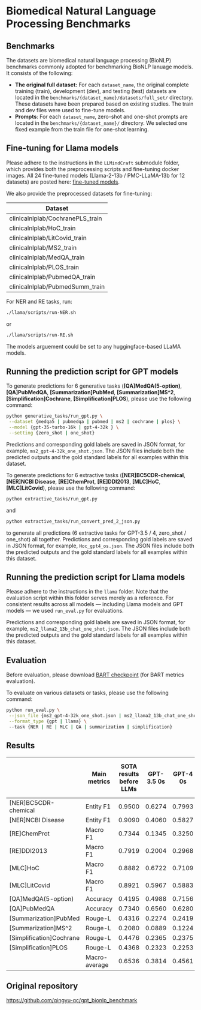 # Biomedical Natural Language Processing Benchmarks


## Benchmarks
The datasets are biomedical natural language processing (BioNLP) benchmarks commonly adopted for benchmarking BioNLP lanuage models. It consists of the following:
- **The original full dataset:** For each `dataset_name`, the original complete training (train), development (dev), and testing (test) datasets are located in the `benchmarks/{dataset_name}/datasets/full_set/` directory. These datasets have been prepared based on existing studies. The train and dev files were used to fine-tune models.
- **Prompts**: For each `dataset_name`, zero-shot and one-shot prompts are located in the `benchmarks/{dataset_name}/` directory. We selected one fixed example from the train file for one-shot learning.

## Fine-tuning for Llama models

Please adhere to the instructions in the `LLMindCraft` submodule folder, which provides both the preprocessing scripts and fine-tuning docker images. All 24 fine-tuned models (Llama-2-13b / PMC-LLaMA-13b for 12 datasets) are posted here: [fine-tuned models](https://huggingface.co/clinicalnlplab).

We also provide the preprocessed datasets for fine-tuning:

| Dataset                                           |
|---------------------------------------------------|
| clinicalnlplab/CochranePLS_train                  |
| clinicalnlplab/HoC_train                          |
| clinicalnlplab/LitCovid_train                     |
| clinicalnlplab/MS2_train                          |
| clinicalnlplab/MedQA_train                        |
| clinicalnlplab/PLOS_train                         |
| clinicalnlplab/PubmedQA_train                     |
| clinicalnlplab/PubmedSumm_train                   |

For NER and RE tasks, run:
```bash
./llama/scripts/run-NER.sh 
```
or
```bash
./llama/scripts/run-RE.sh 
```
The models arguement could be set to any huggingface-based LLaMA models.

## Running the prediction script for GPT models

To generate predictions for 6 generative tasks (**[QA]MedQA(5-option)**, **[QA]PubMedQA**, **[Summarization]PubMed**, **[Summarization]MS^2**, **[Simplification]Cochrane**, **[Simplification]PLOS**), please use the following command:

```bash
python generative_tasks/run_gpt.py \
 --dataset {medqa5 | pubmedqa | pubmed | ms2 | cochrane | plos} \
 --model {gpt-35-turbo-16k | gpt-4-32k } \
 --setting {zero_shot | one_shot}
```
Predictions and corresponding gold labels are saved in JSON format, for example, `ms2_gpt-4-32k_one_shot.json`. The JSON files include both the predicted outputs and the gold standard labels for all examples within this dataset.

To generate predictions for 6 extractive tasks (**[NER]BC5CDR-chemical**, **[NER]NCBI Disease**, **[RE]ChemProt**, **[RE]DDI2013**, **[MLC]HoC**,  **[MLC]LitCovid**), please use the following command:

```bash
python extractive_tasks/run_gpt.py
```
and
```bash
python extractive_tasks/run_convert_pred_2_json.py
```
to generate all predictions (6 extractive tasks for GPT-3.5 / 4, zero_shot / one_shot) all together. Predictions and corresponding gold labels are saved in JSON format, for example, `Hoc_gpt4_os.json`. The JSON files include both the predicted outputs and the gold standard labels for all examples within this dataset.

## Running the prediction script for Llama models

Please adhere to the instructions in the `llama` folder. Note that the evaluation script within this folder serves merely as a reference. For consistent results across all models — including Llama models and GPT models — we used `run_eval.py` for evaluations.

Predictions and corresponding gold labels are saved in JSON format, for example, `ms2_llama2_13b_chat_one_shot.json`. The JSON files include both the predicted outputs and the gold standard labels for all examples within this dataset.

## Evaluation

Before evaluation, please download [BART checkpoint](https://drive.google.com/u/0/uc?id=1_7JfF7KOInb7ZrxKHIigTMR4ChVET01m&export=download) (for BART metrics evaluation).

To evaluate on various datasets or tasks, please use the following command:
```bash
python run_eval.py \
 --json_file {ms2_gpt-4-32k_one_shot.json | ms2_llama2_13b_chat_one_shot.json | ...} \
 --format_type {gpt | llama} \ 
 --task {NER | RE | MLC | QA | summarization | simplification}
```


## Results

|             | Main metrics |SOTA results before LLMs | GPT-3.5 0s | GPT-4 0s  | LLAMA2 13B 0s | GPT-3.5 1s | GPT-4 1s  | LLAMA2 13B 1s | GPT-3.5 5s | GPT-4 5s  | LLAMA2 13B 5s | LLAMA2 13B fine-tuned | PMC LLAMA 13B fine-tuned |
|-------------|-----|---------------------|---------|---------|------------|---------|---------|------------|------------|---------------|------------|------------|---------------|
| [NER]BC5CDR-chemical     | Entity F1       | 0.9500  | 0.6274  | 0.7993 | 0.3944  | 0.7133  | **0.8327***  |0.6276 | 0.7228 | 0.7979 | 0.5530 | **0.9149** | 0.9063 |
| [NER]NCBI Disease        | Entity F1       | 0.9090  | 0.4060  | 0.5827 | 0.2211  | 0.4817  | 0.5988  |0.3811 | 0.4309 | **0.6389*** | 0.4847 | **0.8682*** | 0.8353 |
| [RE]ChemProt             | Macro F1        | 0.7344  | 0.1345  | 0.3250 | 0.1392  | 0.1280  | 0.3391  |0.0718 | 0.1758 | 0.3756 | 0.0967 | 0.4612 | 0.3111 |
| [RE]DDI2013              | Macro F1        | 0.7919  | 0.2004  | 0.2968 | 0.1305  | 0.2126  | 0.3312  |0.1779 | 0.1706 | 0.3276 | 0.1663 | 0.6218 | 0.5700 |
| [MLC]HoC                 | Macro F1        | 0.8882  | 0.6722  | 0.7109 | 0.1285  | 0.6671  | 0.7093  |0.3072 | 0.6994 | 0.7099 | 0.1797 | 0.6957 | 0.4221 |
| [MLC]LitCovid            | Macro F1        | 0.8921  | 0.5967  | 0.5883 | 0.3825  | 0.6009  | 0.5901  |0.4808 | 0.6179 | 0.6077 | 0.3305 | 0.5725 | 0.4273 |
| [QA]MedQA(5-option)      | Accuracy        | 0.4195  | 0.4988  | 0.7156 | 0.2522  | 0.5161  | 0.7439  |0.2899 | 0.5208 | 0.7651 | 0.3504 | 0.4462 | 0.3975 |
| [QA]PubMedQA             | Accuracy        | 0.7340  | 0.6560  | 0.6280 | 0.5520  | 0.4600  | 0.7100  |0.2660 | 0.6920 | 0.7580 | 0.6000 | 0.8040 | 0.7680 |
| [Summarization]PubMed    | Rouge-L         | 0.4316  | 0.2274  | 0.2419 | 0.1190  | 0.2351  | 0.2427  |0.0989 | 0.2423 | 0.2444 | 0.1629 | 0.1857 | 0.1684 |
| [Summarization]MS^2      | Rouge-L         | 0.2080  | 0.0889  | 0.1224 | 0.0948  | 0.1132  | 0.1248  |0.0320 | 0.1013 | 0.1218 | 0.1205 | 0.0934 | 0.0059 |
| [Simplification]Cochrane | Rouge-L         | 0.4476  | 0.2365  | 0.2375 | 0.2081  | 0.2447  | 0.2385  |0.2207 | 0.2470 | 0.2469 | 0.2283 | 0.2355 | 0.2370 |
| [Simplification]PLOS     | Rouge-L         | 0.4368  | 0.2323  | 0.2253 | 0.2121  | 0.2449  | 0.2386  |0.1836 | 0.2416 | 0.2409 | 0.1656 | 0.2583 | 0.2577 |
|                          | Macro-average   | 0.6536  | 0.3814  | 0.4561 | 0.2362  | 0.3848  | 0.4750  |0.2614 | 0.4052 | 0.4862 | 0.2866 | 0.5131 | 0.4422 |


## Original repository

https://github.com/qingyu-qc/gpt_bionlp_benchmark

